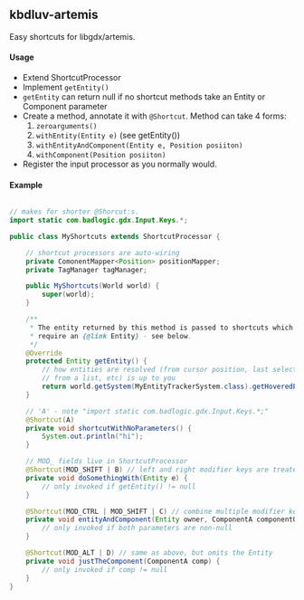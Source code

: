 ## kbdluv-artemis

Easy shortcuts for libgdx/artemis.


#### Usage

- Extend ShortcutProcessor
- Implement `getEntity()`
 - `getEntity` can return null if no shortcut methods take an Entity
   or Component parameter
- Create a method, annotate it with `@Shortcut`. Method can take 4 forms:
  1. `zeroarguments()`
  1. `withEntity(Entity e)` (see getEntity())
  1. `withEntityAndComponent(Entity e, Position posiiton)`
  1. `withComponent(Position posiiton)`
- Register the input processor as you normally would.


#### Example


```java

// makes for shorter @Shorcut:s.
import static com.badlogic.gdx.Input.Keys.*;

public class MyShortcuts extends ShortcutProcessor {

    // shortcut processors are auto-wiring
    private ComonentMapper<Position> positionMapper;
    private TagManager tagManager;

    public MyShortcuts(World world) {
        super(world);
    }

    /**
     * The entity returned by this method is passed to shortcuts which
     * require an {@link Entity} - see below.
     */
    @Override
    protected Entity getEntity() {
        // how entities are resolved (from cursor position, last selected,
        // from a list, etc) is up to you
        return world.getSystem(MyEntityTrackerSystem.class).getHoveredEntity();
    }

    // 'A' - note "import static com.badlogic.gdx.Input.Keys.*;"
    @Shortcut(A)
    private void shortcutWithNoParameters() {
        System.out.println("hi");
    }

	// MOD_ fields live in ShortcutProcessor
    @Shortcut(MOD_SHIFT | B) // left and right modifier keys are treated equally
    private void doSomethingWith(Entity e) {
        // only invoked if getEntity() != null
    }

    @Shortcut(MOD_CTRL | MOD_SHIFT | C) // combine multiple modifier keys
    private void entityAndComponent(Entity owner, ComponentA componentOfOwner) {
        // only invoked if both parameters are non-null
    }

    @Shortcut(MOD_ALT | D) // same as above, but omits the Entity
    private void justTheComponent(ComponentA comp) {
        // only invoked if comp != null
    }
}

```
